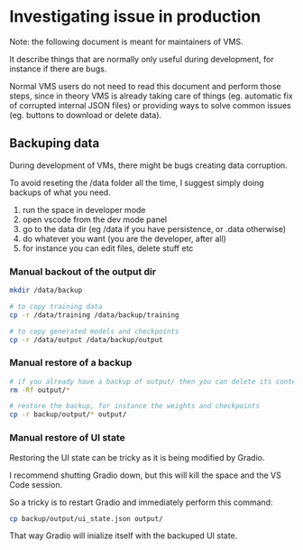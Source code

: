 # Investigating issue in production

Note: the following document is meant for maintainers of VMS.

It describe things that are normally only useful during development, for instance if there are bugs.

Normal VMS users do not need to read this document and perform those steps, since in theory VMS is already taking care of things (eg. automatic fix of corrupted internal JSON files) or providing ways to solve common issues (eg. buttons to download or delete data).

## Backuping data

During development of VMs, there might be bugs creating data corruption.

To avoid reseting the /data folder all the time, I suggest simply doing backups of what you need.

1. run the space in developer mode
2. open vscode from the dev mode panel
3. go to the data dir (eg /data if you have persistence, or .data otherwise)
4. do whatever you want (you are the developer, after all)
5. for instance you can edit files, delete stuff etc

### Manual backout of the output dir

```bash
mkdir /data/backup

# to copy training data
cp -r /data/training /data/backup/training

# to copy generated models and checkpoints
cp -r /data/output /data/backup/output
```

### Manual restore of a backup

```bash
# if you already have a backup of output/ then you can delete its content
rm -Rf output/*

# restore the backup, for instance the weights and checkpoints
cp -r backup/output/* output/
```

### Manual restore of UI state

Restoring the UI state can be tricky as it is being modified by Gradio.

I recommend shutting Gradio down, but this will kill the space and the VS Code session.

So a tricky is to restart Gradio and immediately perform this command:

```bash
cp backup/output/ui_state.json output/
```

That way Gradio will inialize itself with the backuped UI state.